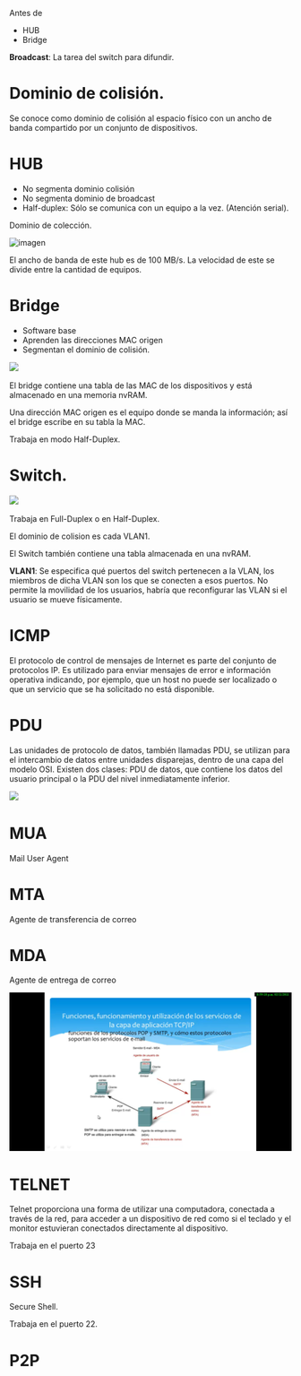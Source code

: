 Antes de 
- HUB
- Bridge

**Broadcast**: La tarea del switch para difundir.

# Dominio de colisión.

Se conoce como dominio de colisión al espacio físico con un ancho de banda compartido por un conjunto de dispositivos. 

# HUB

- No segmenta dominio colisión
- No segmenta dominio de broadcast
- Half-duplex: Sólo se comunica con un equipo a la vez. (Atención serial).

Dominio de colección.   

![imagen](https://lh3.googleusercontent.com/proxy/vq_zQZ83DXm36J7Nuz_5ubqCX8X3-zPOqDSCv2wc53Xb3nQ9DGZDOjVDwdcb1Mt1SZVKy4lGu5JWsDQAVp5N5sAo4nFrdmQ)

El ancho de banda de este hub es de 100 MB/s. La velocidad de este se divide
entre la cantidad de equipos.

# Bridge

- Software base
- Aprenden las direcciones MAC origen
- Segmentan el dominio de colisión.

![](https://www.lifewire.com/thmb/fE3CeY8gnDkmZYx_EUgOeq-9cKg=/768x0/filters:no_upscale():max_bytes(150000):strip_icc()/how-network-bridges-work-816357-final-ac-5c48a9f446e0fb000125125b.png)

El bridge contiene una tabla de las MAC de los dispositivos y está almacenado
en una memoria nvRAM.

Una dirección MAC origen es el equipo donde se manda la información; así el
bridge escribe en su tabla la MAC.

Trabaja en modo Half-Duplex.

# Switch.

![](https://packetpushers.net/wp-content/uploads/2015/06/PhysicalStencil-vs-GenericIcon.jpg)

Trabaja en Full-Duplex o en Half-Duplex.

El dominio de colision es cada VLAN1.

El Switch también contiene una tabla almacenada en una nvRAM.

**VLAN1**:  Se especifica qué puertos del switch pertenecen a la VLAN, los miembros de dicha VLAN son los que se conecten a esos puertos. No permite la movilidad de los usuarios, habría que reconfigurar las VLAN si el usuario se mueve físicamente.

# ICMP

El protocolo de control de mensajes de Internet es parte del conjunto de protocolos IP. Es utilizado para enviar mensajes de error e información operativa indicando, por ejemplo, que un host no puede ser localizado o que un servicio que se ha solicitado no está disponible. 

# PDU

Las unidades de protocolo de datos, también llamadas PDU, se utilizan para el intercambio de datos entre unidades disparejas, dentro de una capa del modelo OSI. Existen dos clases: PDU de datos, que contiene los datos del usuario principal o la PDU del nivel inmediatamente inferior.

![](https://2.bp.blogspot.com/-QF5rbqb9k7k/U3Nr6bVJwBI/AAAAAAAAAEw/vH2JE6EjKMY/s1600/96.jpg)

# MUA

Mail User Agent

# MTA

Agente de transferencia de correo

# MDA

Agente de entrega de correo

![](pop_smt.png)

# TELNET

Telnet proporciona una forma de utilizar una computadora, conectada a través de
la red, para acceder a un dispositivo de red como si el teclado y el monitor
estuvieran conectados directamente al dispositivo. 

Trabaja en el puerto 23

# SSH

Secure Shell.

Trabaja en el puerto 22.

# P2P



